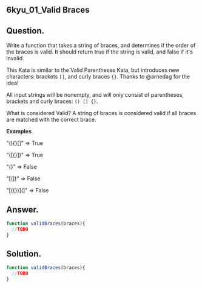 ## **6kyu_01_Valid Braces**

## Question. 
Write a function that takes a string of braces, and determines if the order of the braces is valid. It should return true if the string is valid, and false if it's invalid.

This Kata is similar to the Valid Parentheses Kata, but introduces new characters: brackets `[]`, and curly braces `{}`. Thanks to @arnedag for the idea!

All input strings will be nonempty, and will only consist of parentheses, brackets and curly braces: `() [] {}`.

What is considered Valid?
A string of braces is considered valid if all braces are matched with the correct brace.

**Examples**

"(){}[]"   =>  True

"([{}])"   =>  True

"(}"       =>  False

"[(])"     =>  False

"[({})](]" =>  False

## Answer.
```javascript
function validBraces(braces){
  //TODO 
}
```

## Solution.
```javascript
function validBraces(braces){
  //TODO 
}
```

